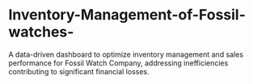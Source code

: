 # Inventory-Management-of-Fossil-watches-
A data-driven dashboard to optimize inventory management and sales performance for Fossil Watch Company, addressing inefficiencies contributing to significant financial losses.
